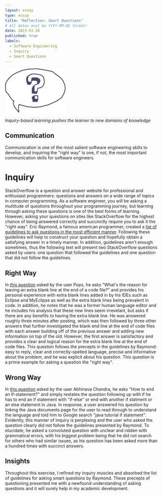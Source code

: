 ```yaml
---
layout: essay
type: essay
title: "Reflection: Smart Questions"
# All dates must be YYYY-MM-DD format!
date: 2023-01-26
published: true
labels:
  - Software Engineering
  - Inquiry
  - Smart Questions
---
```


<img width="200px" class="rounded float-start pe-4" src="../img/smart-questions/inquiryquestion.png">

*Inquiry-based learning pushes the learner to new domains of knowledge*

## Communication
Communication is one of the most salient software engineering skills to develop, and inquiring the "right way" is one, if not, the most important communication skills for software engineers. 

# Inquiry
StackOverflow is a question and answer website for professional and enthusiast programmers: questions and answers on a wide range of topics in computer programming. As a software engineer, you will be asking a multitude of questions throughout your programming journey, but learning through asking these questions is one of the best forms of learning. However, asking your questions on sites like StackOverflow for the highest chance of being answered correctly and succinctly require you to ask it the "right way". Eric Raymond, a famous american programmer, created a [list of guidelines to ask questions in the most efficient manner](http://www.catb.org/esr/faqs/smart-questions.html). Following these guidelines will help to construct your question and hopefully obtain a satisfying answer in a timely manner. In addition, guidelines aren't enough sometimes, thus the following text will present two StackOverflow questions asked by users: one question that followed the guidelines and one question that did not follow the guidelines.

## Right Way
In [this question](https://stackoverflow.com/questions/2402593/whats-the-reason-for-leaving-an-extra-blank-line-at-the-end-of-a-code-file) asked by the user Pops, he asks "What's the reason for leaving an extra blank line at the end of a code file?" and provides his personal experience with extra blank lines added in by his IDEs such as Eclipse and MyEclipse as well as the extra blank lines being prevalent in code. In addition, he notes that he was a former human language editor and he includes his analysis that these new lines seem irrevelant, but asks if there are any benefits to having the extra blank line. He was answered roughly three minutes after posting, which was then followed by three other answers that further investigated the blank end line at the end of code files with each answer building off of the previous answer and adding new information on top of the old. However, the first answer is satisfactory and provides a clear and logical reason for the extra blank line at the end of code files. This question follows the precepts in the guidelines by Raymond: easy to reply, clear and correctly-spelled language, precise and informative about the problem, and he was explicit about his question. This question is a prime example for asking a question the "right way".

## Wrong Way
In [this question](https://stackoverflow.com/questions/75254260/how-to-end-an-if-statement) asked by the user Abhinava Chandra, he asks "How to end an If-statement?" and simply restates the question following up with if he has to end an if statement with "if-else" or end with another if statment or an else statement in Java. In response, a user answered his question by linking the Java documents page for the user to read through to understand the language and told him to Google search "java tutorial if statement". Evidently, this manner of inquiry is perplexing and the user who asked the question clearly did not follow the guidelines presented by Raymond. To elucidate, he asked a convoluted question with unclear and ridden with grammatical errors, with his biggest problem being that he did not search for others who had similar issues, as his question has been asked more than a hundred times with succinct answers.

## Insights

Throughout this exercise, I refined my inquiry muscles and absorbed the list of guidelines for asking smart questions by Raymond. These precepts of questioning presented me with a newfound understanding of asking questions and it will surely help in my academic development.
